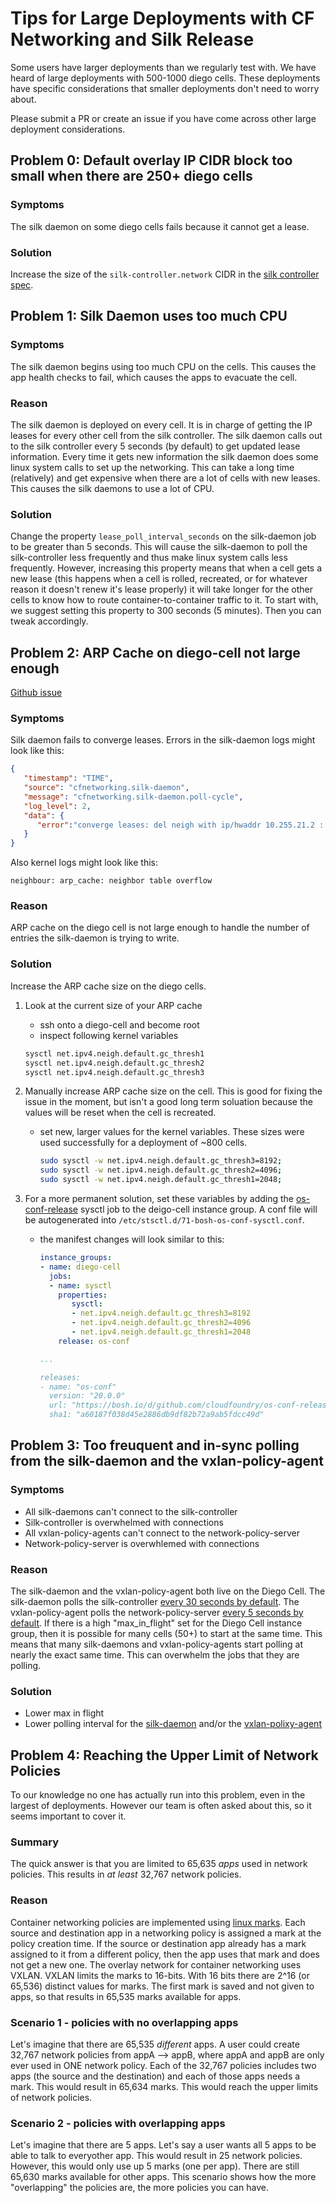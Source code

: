 # Tips for Large Deployments with CF Networking and Silk Release

Some users have larger deployments than we regularly test with. We have heard of
large deployments with 500-1000 diego cells.  These deployments have specific
considerations that smaller deployments don't need to worry about.

Please submit a PR or create an issue if you have come across other large
deployment considerations.

## Problem 0: Default overlay IP CIDR block too small when there are 250+ diego cells

### Symptoms

The silk daemon on some diego cells fails because it cannot get a lease.

### Solution

Increase the size of the `silk-controller.network` CIDR in the [silk controller
spec](https://github.com/cloudfoundry/silk-release/blob/develop/jobs/silk-controller/spec).

## Problem 1: Silk Daemon uses too much CPU
### Symptoms

The silk daemon begins using too much CPU on the cells. This causes the app
health checks to fail, which causes the apps to evacuate the cell.

### Reason

The silk daemon is deployed on every cell. It is in charge of getting the IP
leases for every other cell from the silk controller. The silk daemon calls out
to the silk controller every 5 seconds (by default) to get updated lease
information. Every time it gets new information the silk daemon does some linux
system calls to set up the networking. This can take a long time (relatively)
and get expensive when there are a lot of cells with new leases. This causes the
silk daemons to use a lot of CPU.

### Solution

Change the property `lease_poll_interval_seconds` on the silk-daemon job to be
greater than 5 seconds. This will cause the silk-daemon to poll the
silk-controller less frequently and thus make linux system calls less
frequently. However, increasing this property means that when a cell gets a new
lease (this happens when a cell is rolled, recreated, or for whatever reason it
doesn't renew it's lease properly) it will take longer for the other cells to
know how to route container-to-container traffic to it. To start with, we
suggest setting this property to 300 seconds (5 minutes). Then you can tweak
accordingly.

## Problem 2: ARP Cache on diego-cell not large enough
[Github issue](https://github.com/cloudfoundry/cf-networking-release/issues/54)

### Symptoms

Silk daemon fails to converge leases. Errors in the silk-daemon logs might look
like this:

```json
{
   "timestamp": "TIME",
   "source": "cfnetworking.silk-daemon",
   "message": "cfnetworking.silk-daemon.poll-cycle",
   "log_level": 2,
   "data": {
      "error":"converge leases: del neigh with ip/hwaddr 10.255.21.2 : no such file or directory"
   }
}
```

Also kernel logs might look like this:

```
neighbour: arp_cache: neighbor table overflow
```

### Reason

ARP cache on the diego cell is not large enough to handle the number of entries
the silk-daemon is trying to write.

### Solution

Increase the ARP cache size on the diego cells.

1. Look at the current size of your ARP cache
    - ssh onto a diego-cell and become root
    - inspect following kernel variables
    ```bash
    sysctl net.ipv4.neigh.default.gc_thresh1
    sysctl net.ipv4.neigh.default.gc_thresh2
    sysctl net.ipv4.neigh.default.gc_thresh3
    ```

1. Manually increase ARP cache size on the cell. This is good for fixing the
   issue in the moment, but isn't a good long term soluation because the values
   will be reset when the cell is recreated.
   - set new, larger values for the kernel variables. These sizes were used successfully for a deployment of ~800 cells.
     ```bash
     sudo sysctl -w net.ipv4.neigh.default.gc_thresh3=8192;
     sudo sysctl -w net.ipv4.neigh.default.gc_thresh2=4096;
     sudo sysctl -w net.ipv4.neigh.default.gc_thresh1=2048;
     ```

1. For a more permanent solution, set these variables by adding the
   [os-conf-release](https://github.com/cloudfoundry/os-conf-release) sysctl job
   to the deigo-cell instance group. A conf file will be autogenerated into
   `/etc/stsctl.d/71-bosh-os-conf-sysctl.conf`.
   - the manifest changes will look similar to this:
     ```yaml
     instance_groups:
     - name: diego-cell
       jobs:
       - name: sysctl
         properties:
            sysctl:
            - net.ipv4.neigh.default.gc_thresh3=8192
            - net.ipv4.neigh.default.gc_thresh2=4096
            - net.ipv4.neigh.default.gc_thresh1=2048
         release: os-conf

     ...

     releases:
     - name: "os-conf"
       version: "20.0.0"
       url: "https://bosh.io/d/github.com/cloudfoundry/os-conf-release?v=20.0.0"
       sha1: "a60187f038d45e2886db9df82b72a9ab5fdcc49d"
     ```
 
## Problem 3: Too freuquent and in-sync polling from the silk-daemon and the vxlan-policy-agent
### Symptoms
* All silk-daemons can't connect to the silk-controller
* Silk-controller is overwhelmed with connections
* All vxlan-policy-agents can't connect to the network-policy-server
* Network-policy-server is overwhlemed with connections

### Reason
The silk-daemon and the vxlan-policy-agent both live on the Diego Cell. The silk-daemon polls the silk-controller [every 30 seconds by default](https://github.com/cloudfoundry/silk-release/blob/develop/jobs/silk-daemon/spec#L42-L44). The vxlan-policy-agent polls the network-policy-server [every 5 seconds by default](https://github.com/cloudfoundry/silk-release/blob/develop/jobs/vxlan-policy-agent/spec#L42-L44). If there is a high "max_in_flight" set for the Diego Cell instance group, then it is possible for many cells (50+) to start at the same time. This means that many silk-daemons and vxlan-policy-agents start polling at nearly the exact same time. This can overwhelm the jobs that they are polling.

### Solution
* Lower max in flight
* Lower polling interval for the [silk-daemon](https://github.com/cloudfoundry/silk-release/blob/develop/jobs/silk-daemon/spec#L42-L44) and/or the [vxlan-polixy-agent](https://github.com/cloudfoundry/silk-release/blob/develop/jobs/vxlan-policy-agent/spec#L42-L44)

## Problem 4: Reaching the Upper Limit of Network Policies

To our knowledge no one has actually run into this problem, even in the largest of deployments. However our team is often asked about this, so it seems important to cover it.

### Summary 

The quick answer is that you are limited to 65,635 _apps_ used in network policies. This results in _at least_ 32,767 network policies. 

### Reason

Container networking policies are implemented using [linux marks](https://www.linuxtopia.org/Linux_Firewall_iptables/x4368.html). Each source and destination app in a networking policy is assigned a mark at the policy creation time. If the source or destination app already has a mark assigned to it from a different policy, then the app uses that mark and does not get a new one. The overlay network for container networking uses VXLAN. VXLAN limits the marks to 16-bits. With 16 bits there are 2^16 (or 65,536) distinct values for marks. The first mark is saved and not given to apps, so that results in 65,535 marks available for apps.

### Scenario 1 - policies with no overlapping apps
Let's imagine that there are 65,535 _different_ apps. A user could create 32,767 network policies from appA --> appB, where appA and appB are only ever used in ONE network policy. Each of the 32,767 policies includes two apps (the source and the destination) and each of those apps needs a mark. This would result in 65,634 marks. This would reach the upper limits of network policies. 

### Scenario 2 - policies with overlapping apps
Let's imagine that there are 5 apps. Let's say a user wants all 5 apps to be able to talk to everyother app. This would result in 25 network policies. However, this would only use up 5 marks (one per app). There are still 65,630 marks available for other apps. This scenario shows how the more "overlapping" the policies are, the more policies you can have.

